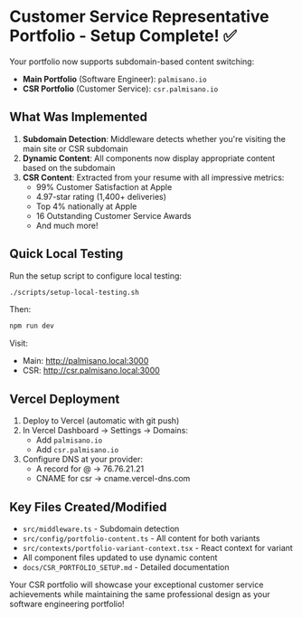 # Customer Service Representative Portfolio - Setup Complete! ✅

Your portfolio now supports subdomain-based content switching:
- **Main Portfolio** (Software Engineer): `palmisano.io`
- **CSR Portfolio** (Customer Service): `csr.palmisano.io`

## What Was Implemented

1. **Subdomain Detection**: Middleware detects whether you're visiting the main site or CSR subdomain
2. **Dynamic Content**: All components now display appropriate content based on the subdomain
3. **CSR Content**: Extracted from your resume with all impressive metrics:
   - 99% Customer Satisfaction at Apple
   - 4.97-star rating (1,400+ deliveries)
   - Top 4% nationally at Apple
   - 16 Outstanding Customer Service Awards
   - And much more!

## Quick Local Testing

Run the setup script to configure local testing:
```bash
./scripts/setup-local-testing.sh
```

Then:
```bash
npm run dev
```

Visit:
- Main: http://palmisano.local:3000
- CSR: http://csr.palmisano.local:3000

## Vercel Deployment

1. Deploy to Vercel (automatic with git push)
2. In Vercel Dashboard → Settings → Domains:
   - Add `palmisano.io`
   - Add `csr.palmisano.io`
3. Configure DNS at your provider:
   - A record for @ → 76.76.21.21
   - CNAME for csr → cname.vercel-dns.com

## Key Files Created/Modified

- `src/middleware.ts` - Subdomain detection
- `src/config/portfolio-content.ts` - All content for both variants
- `src/contexts/portfolio-variant-context.tsx` - React context for variant
- All component files updated to use dynamic content
- `docs/CSR_PORTFOLIO_SETUP.md` - Detailed documentation

Your CSR portfolio will showcase your exceptional customer service achievements while maintaining the same professional design as your software engineering portfolio!